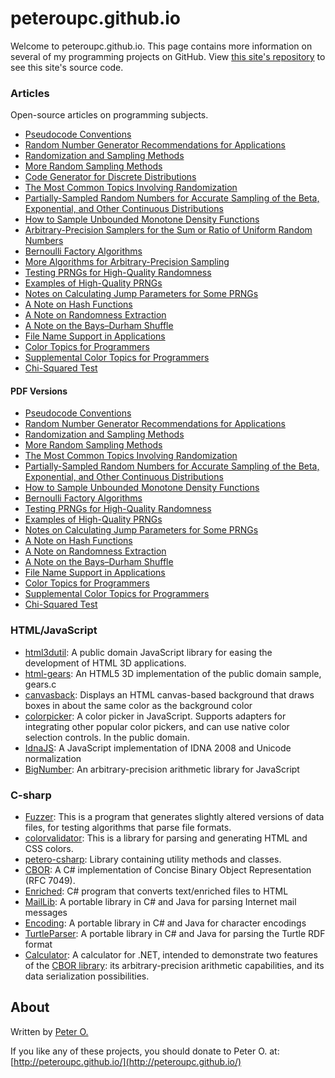 peteroupc.github.io
====

Welcome to peteroupc.github.io. This page contains more information
on several of my programming projects on GitHub.  View [this site's repository](https://github.com/peteroupc/peteroupc.github.io)
to see this site's source code.

### Articles

Open-source articles on programming subjects.

* [Pseudocode Conventions](./pseudocode.html)
* [Random Number Generator Recommendations for Applications](./random.html)
* [Randomization and Sampling Methods](./randomfunc.html)
* [More Random Sampling Methods](./randomnotes.html)
* [Code Generator for Discrete Distributions](./autodist.html)
* [The Most Common Topics Involving Randomization](./randomcommon.html)
* [Partially-Sampled Random Numbers for Accurate Sampling of the Beta, Exponential, and Other Continuous Distributions](./exporand.html)
* [How to Sample Unbounded Monotone Density Functions](./unbounded.html)
* [Arbitrary-Precision Samplers for the Sum or Ratio of Uniform Random Numbers](./uniformsum.html)
* [Bernoulli Factory Algorithms](./bernoulli.html)
* [More Algorithms for Arbitrary-Precision Sampling](./morealg.html)
* [Testing PRNGs for High-Quality Randomness](./randomtest.html)
* [Examples of High-Quality PRNGs](./hqprng.html)
* [Notes on Calculating Jump Parameters for Some PRNGs](./jump.html)
* [A Note on Hash Functions](./hash.html)
* [A Note on Randomness Extraction](./randextract.html)
* [A Note on the Bays&ndash;Durham Shuffle](./bdshuffle.html)
* [File Name Support in Applications](./filenames.html)
* [Color Topics for Programmers](./colorgen.html)
* [Supplemental Color Topics for Programmers](./suppcolor.html)
* [Chi-Squared Test](./chisqtest.html)

#### PDF Versions

* [Pseudocode Conventions](./pseudocode.pdf)
* [Random Number Generator Recommendations for Applications](./random.pdf)
* [Randomization and Sampling Methods](./randomfunc.pdf)
* [More Random Sampling Methods](./randomnotes.pdf)
* [The Most Common Topics Involving Randomization](./randomcommon.pdf)
* [Partially-Sampled Random Numbers for Accurate Sampling of the Beta, Exponential, and Other Continuous Distributions](./exporand.pdf)
* [How to Sample Unbounded Monotone Density Functions](./unbounded.pdf)
* [Bernoulli Factory Algorithms](./bernoulli.pdf)
* [Testing PRNGs for High-Quality Randomness](./randomtest.pdf)
* [Examples of High-Quality PRNGs](./hqprng.pdf)
* [Notes on Calculating Jump Parameters for Some PRNGs](./jump.pdf)
* [A Note on Hash Functions](./hash.pdf)
* [A Note on Randomness Extraction](./randextract.pdf)
* [A Note on the Bays&ndash;Durham Shuffle](./bdshuffle.pdf)
* [File Name Support in Applications](./filenames.pdf)
* [Color Topics for Programmers](./colorgen.pdf)
* [Supplemental Color Topics for Programmers](./suppcolor.pdf)
* [Chi-Squared Test](./chisqtest.pdf)

### HTML/JavaScript

* [html3dutil](./html3dutil): A public domain JavaScript library for easing the development of HTML 3D applications.
* [html-gears](./html-gears): An HTML5 3D implementation of the public domain sample, gears.c
* [canvasback](./canvasback): Displays an HTML canvas-based background that draws boxes in about the same color as the background color
* [colorpicker](./colorpicker): A color picker in JavaScript. Supports adapters for integrating other popular color pickers, and can use native color selection controls. In the public domain.
* [IdnaJS](./IdnaJS): A JavaScript implementation of IDNA 2008 and Unicode normalization
* [BigNumber](./BigNumber): An arbitrary-precision arithmetic library for JavaScript

### C-sharp

* [Fuzzer](./Fuzzer): This is a program that generates slightly altered versions
of data files, for testing algorithms that parse file formats.
* [colorvalidator](./colorvalidator): This is a library for parsing and generating HTML and CSS colors.
* [petero-csharp](./petero-csharp): Library containing utility methods and classes.
* [CBOR](./CBOR): A C# implementation of Concise Binary Object Representation (RFC 7049).
* [Enriched](./Enriched): C# program that converts text/enriched files to HTML
* [MailLib](./MailLib): A portable library in C# and Java for parsing Internet mail messages
* [Encoding](./Encoding): A portable library in C# and Java for character encodings
* [TurtleParser](./TurtleParser): A portable library in C# and Java for parsing the Turtle RDF format
* [Calculator](./Calculator): A calculator for .NET, intended to demonstrate
two features of the [CBOR library](./CBOR): its arbitrary-precision arithmetic capabilities, and its data serialization possibilities.

About
-----------

Written by [Peter O.](https://github.com/peteroupc/)

If you like any of these projects, you should donate to Peter O.
at: [http://peteroupc.github.io/](http://peteroupc.github.io/)
